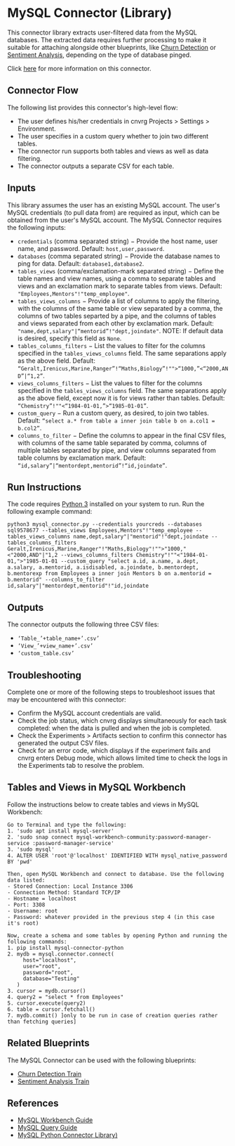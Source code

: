 # MySQL Connector (Library)
This connector library extracts user-filtered data from the MySQL databases. The extracted data requires further processing to make it suitable for attaching alongside other blueprints, like [Churn Detection](https://metacloud.cloud.cnvrg.io/marketplace/blueprints/churn-detection-train) or [Sentiment Analysis](https://metacloud.cloud.cnvrg.io/marketplace/blueprints/sentiment-analysis-train), depending on the type of database pinged.

Click [here](https://github.com/cnvrg/data-connectors/tree/mysql/mysql_connector) for more information on this connector.

## Connector Flow
The following list provides this connector's high-level flow:
- The user defines his/her credentials in cnvrg Projects > Settings > Environment.
- The user specifies in a custom query whether to join two different tables.
- The connector run supports both tables and views as well as data filtering.
- The connector outputs a separate CSV for each table.

## Inputs
This library assumes the user has an existing MySQL account. The user's MySQL credentials (to pull data from) are required as input, which can be obtained from the user's MySQL account.
The MySQL Connector requires the following inputs:
- `credentials` (comma separated string) − Provide the host name, user name, and password. Default: `host,user,password`.
- `databases` (comma separated string) − Provide the database names to ping for data. Default: `database1,database2`.
- `tables_views` (comma/exclamation-mark separated string) − Define the table names and view names, using a comma to separate tables and views and an exclamation mark to separate tables from views. Default: `"Employees,Mentors"!"temp_employee"`.
- `tables_views_columns` − Provide a list of columns to apply the filtering, with the columns of the same table or view separated by a comma, the columns of two tables separted by a pipe, and the columns of tables and views separated from each other by exclamation mark. Default: `"name,dept,salary"|“mentorid”!"dept,joindate"`.
NOTE: If default data is desired, specify this field as `None`.
- `tables_columns_filters` − List the values to filter for the columns specified in the `tables_views_columns` field. The same separations apply as the above field. Default: `“Geralt,Irenicus,Marine,Ranger”!“Maths,Biology”!"">“1000,”<“2000,AND”|“1,2”`.
- `views_columns_filters` − List the values to filter for the columns specified in the `tables_views_columns` field. The same separations apply as the above field, except now it is for views rather than tables. Default: `“Chemistry”!""<“1984-01-01,”>“1985-01-01”`.
- `custom_query` − Run a custom query, as desired, to join two tables. Default: `“select a.* from table a inner join table b on a.col1 = b.col2”`.
- `columns_to_filter` − Define the columns to appear in the final CSV files, with columns of the same table separated by comma, columns of multiple tables separated by pipe, and view columns separated from table columns by exclamation mark. Default: `“id,salary”|“mentordept,mentorid”!“id,joindate”`.

## Run Instructions
The code requires [Python 3](https://www.python.org/) installed on your system to run. Run the following example command:

```
python3 mysql_connector.py --credentials yourcreds --databases sql9578677 --tables_views Employees,Mentors"!"temp_employee --tables_views_columns name,dept,salary"|"mentorid"!"dept,joindate --tables_columns_filters Geralt,Irenicus,Marine,Ranger"!"Maths,Biology"!"">"1000,"<"2000,AND"|"1,2 --views_columns_filters Chemistry"!""<"1984-01-01,">"1985-01-01 --custom_query "select a.id, a.name, a.dept, a.salary, a.mentorid, a.isdisabled, a.joindate, b.mentordept, b.mentorexp from Employees a inner join Mentors b on a.mentorid = b.mentorid" --columns_to_filter id,salary"|"mentordept,mentorid"!"id,joindate
```

## Outputs
The connector outputs the following three CSV files:
- `‘Table_’+table_name+’.csv’`
- `‘View_’+view_name+’.csv’`
- `‘custom_table.csv’`

## Troubleshooting
Complete one or more of the following steps to troubleshoot issues that may be encountered with this connector:
- Confirm the MySQL account credentials are valid.
- Check the job status, which cnvrg displays simultaneously for each task completed: when the data is pulled and when the job is completed.
- Check the Experiments > Artifacts section to confirm this connector has generated the output CSV files.
- Check for an error code, which displays if the experiment fails and cnvrg enters Debug mode, which allows limited time to check the logs in the Experiments tab to resolve the problem.

## Tables and Views in MySQL Workbench
Follow the instructions below to create tables and views in MySQL Workbench: 
```
Go to Terminal and type the following:
1. 'sudo apt install mysql-server'
2. 'sudo snap connect mysql-workbench-community:password-manager-service :password-manager-service'
3. 'sudo mysql'
4. ALTER USER 'root'@'localhost' IDENTIFIED WITH mysql_native_password BY 'pwd'

Then, open MySQL Workbench and connect to database. Use the following data listed:
- Stored Connection: Local Instance 3306
- Connection Method: Standard TCP/IP
- Hostname = localhost
- Port: 3308
- Username: root
- Password: whatever provided in the previous step 4 (in this case it's root)

Now, create a schema and some tables by opening Python and running the following commands:
1. pip install mysql-connector-python
2. mydb = mysql.connector.connect(
     host="localhost",
  	 user="root",
  	 password="root",
  	 database="Testing"
   )
3. cursor = mydb.cursor()
4. query2 = "select * from Employees"
5. cursor.execute(query2)
6. table = cursor.fetchall()
7. mydb.commit() ]only to be run in case of creation queries rather than fetching queries]
```

## Related Blueprints
The MySQL Connector can be used with the following blueprints:
- [Churn Detection Train](https://metacloud.cloud.cnvrg.io/marketplace/blueprints/churn-detection-train)
- [Sentiment Analysis Train](https://metacloud.cloud.cnvrg.io/marketplace/blueprints/sentiment-analysis-train)

## References
- [MySQL Workbench Guide](https://www.mysql.com/products/workbench/)
- [MySQL Query Guide](https://dev.mysql.com/doc/mysql-tutorial-excerpt/8.0/en/examples.html)
- [MySQL Python Connector Library)](https://pypi.org/project/mysql-connector-python/)
